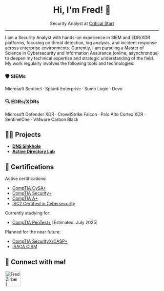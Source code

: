<h1 align="center">Hi, I'm Fred! 👋</h1>

<p align="center">
  Security Analyst at <a href="https://www.criticalstart.com/" target="_blank">Critical Start</a>  
</p>

---

I am a Security Analyst with hands-on experience in SIEM and EDR/XDR platforms, focusing on threat detection, log analysis, and incident response across enterprise environments. Currently, I am pursuing a Master of Science in Cybersecurity and Information Assurance (online, asynchronous) to deepen my technical expertise and strategic understanding of the field. My work regularly involves the following tools and technologies:


### 🛡️ SIEMs 
Microsoft Sentinel · Splunk Enterprise · Sumo Logic · Devo

### 🔍 EDRs/XDRs 
Microsoft Defender XDR · CrowdStrike Falcon · Palo Alto Cortex XDR · SentinelOne · VMware Carbon Black


<h2>👨‍💻 Projects </h2>

- <b>[DNS Sinkhole](https://github.com/FZIRBEL/DNS-Sinkhole)</b>
- <b>[Active Directory Lab](https://tryhackme.com/r/room/winadbasics)</b>

<h2> 📜 Certifications </h2>

Active certifications:
- [CompTIA CySA+](https://www.credly.com/badges/169e383d-80ba-4a0a-b12b-b1cf447bac8e)
- [CompTIA Security+](https://www.credly.com/badges/9283e8db-5d15-40a4-af14-5b44b5fcc42c)
- [CompTIA A+](https://www.credly.com/badges/c183d3cb-6f71-4313-abfd-2bae18629f53)
- [ISC2 Certified in Cybersecurity](https://www.credly.com/badges/bca3d97b-0a51-4905-9804-8aa872f78404/public_url)

Currently studying for:
- [CompTIA PenTest+](https://partners.comptia.org/certifications/pentest) [Estimated: July 2025]

Planned for the near future:
- [CompTIA SecurityX/CASP+](https://www.comptia.org/en-us/certifications/securityx/)
- [ISACA CISM](https://www.isaca.org/credentialing/cism)


<h2> 🤳 Connect with me! </h2>

[<img align="left" alt="FredZirbel | LinkedIn" width="50px" src="https://static.vecteezy.com/system/resources/previews/018/930/587/original/linkedin-logo-linkedin-icon-transparent-free-png.png" />][linkedin]

[linkedin]: https://linkedin.com/in/fredzirbel
